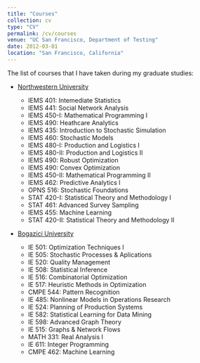 ```yaml
---
title: "Courses"
collection: cv
type: "CV"
permalink: /cv/courses
venue: "UC San Francisco, Department of Testing"
date: 2012-03-01
location: "San Francisco, California"
---
```



The list of courses that I have taken during my graduate studies:

* [Northwestern University](https://www.mccormick.northwestern.edu/industrial/)

    + IEMS 401: Intemediate Statistics
    + IEMS 441: Social Network Analysis
    + IEMS 450-I: Mathematical Programming I
    + IEMS 490: Heathcare Analytics
    + IEMS 435: Introduction to Stochastic Simulation
    + IEMS 460: Stochastic Models
    + IEMS 480-I: Production and Logistics I
    + IEMS 480-II: Production and Logistics II
    + IEMS 490: Robust Optimization
    + IEMS 490: Convex Optimization
    + IEMS 450-II: Mathematical Programming II
    + IEMS 462: Predictive Analytics I
    + OPNS 516: Stochastic Foundations
    + STAT 420-I: Statistical Theory and Methodology I
    + STAT 461: Advanced Survey Sampling
    + IEMS 455: Machine Learning
    + STAT 420-II: Statistical Theory and Methodology II

* [Bogazici University](http://www.ie.boun.edu.tr)

    + IE 501: Optimization Techniques I
    + IE 505: Stochastic Processes & Aplications
    + IE 520: Quality Management
    + IE 508: Statistical Inference
    + IE 516: Combinatorial Optimization
    + IE 517: Heuristic Methods in Optimization
    + CMPE 544: Pattern Recognition
    + IE 485: Nonlinear Models in Operations Research
    + IE 524: Planning of Production Systems
    + IE 582: Statistical Learning for Data Mining
    + IE 598: Advanced Graph Theory
    + IE 515: Graphs & Network Flows
    + MATH 331: Real Analysis I
    + IE 611: Integer Programming
    + CMPE 462: Machine Learning
